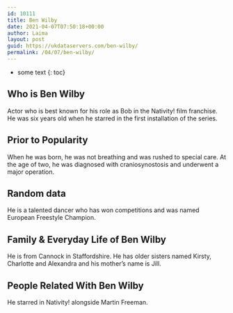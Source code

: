```yaml
---
id: 10111
title: Ben Wilby
date: 2021-04-07T07:50:18+00:00
author: Laima
layout: post
guid: https://ukdataservers.com/ben-wilby/
permalink: /04/07/ben-wilby/
---
```


* some text
{: toc}


## Who is Ben Wilby
                  
                  
                  
Actor who is best known for his role as Bob in the Nativity! film franchise. He was six years old when he starred in the first installation of the series.
                  
              
            
              
            
                
                
                
## Prior to Popularity
                  
                  
                  
When he was born, he was not breathing and was rushed to special care. At the age of two, he was diagnosed with craniosynostosis and underwent a major operation.
                  
              
            
              
            
                
                
                
## Random data
                  
                  
                  
He is a talented dancer who has won competitions and was named European Freestyle Champion.
                  
              
            
              
            
                
                
                
## Family & Everyday Life of Ben Wilby
                  
                  
                  
He is from Cannock in Staffordshire. He has older sisters named Kirsty, Charlotte and Alexandra and his mother&#8217;s name is Jill.
                  
              
            
              
            
                
                
                
## People Related With Ben Wilby
                  
                  
                  
He starred in Nativity! alongside Martin Freeman.
                  
              
            
              
            
                
              
            
              
              
            
            
              
            
          
          
          